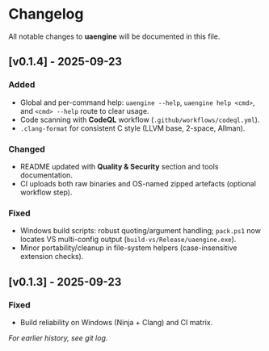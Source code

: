 # Changelog

All notable changes to **uaengine** will be documented in this file.

## [v0.1.4] - 2025-09-23
### Added
- Global and per-command help: `uaengine --help`, `uaengine help <cmd>`, and `<cmd> --help` route to clear usage.
- Code scanning with **CodeQL** workflow (`.github/workflows/codeql.yml`).
- `.clang-format` for consistent C style (LLVM base, 2-space, Allman).

### Changed
- README updated with **Quality & Security** section and tools documentation.
- CI uploads both raw binaries and OS-named zipped artefacts (optional workflow step).

### Fixed
- Windows build scripts: robust quoting/argument handling; `pack.ps1` now locates VS multi-config output (`build-vs/Release/uaengine.exe`).
- Minor portability/cleanup in file-system helpers (case-insensitive extension checks).

## [v0.1.3] - 2025-09-23
### Fixed
- Build reliability on Windows (Ninja + Clang) and CI matrix.

*For earlier history, see git log.*
